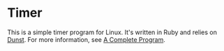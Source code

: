 # Timer

This is a simple timer program for Linux. It's written in Ruby and relies on [Dunst](https://dunst-project.org/). For more information, see [A Complete Program](http://richardmavis.info/a-complete-program).
